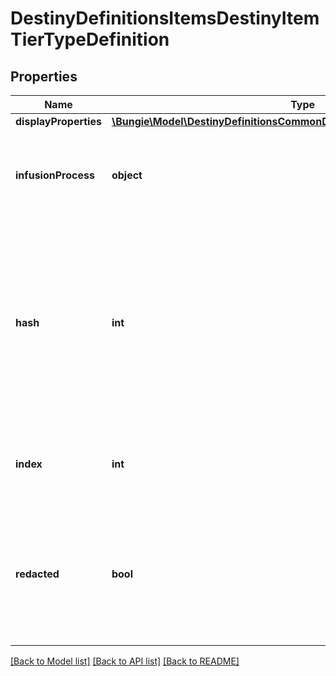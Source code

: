 # DestinyDefinitionsItemsDestinyItemTierTypeDefinition

## Properties
Name | Type | Description | Notes
------------ | ------------- | ------------- | -------------
**displayProperties** | [**\Bungie\Model\DestinyDefinitionsCommonDestinyDisplayPropertiesDefinition**](DestinyDefinitionsCommonDestinyDisplayPropertiesDefinition.md) |  | [optional] 
**infusionProcess** | **object** | If this tier defines infusion properties, they will be contained here. | [optional] 
**hash** | **int** | The unique identifier for this entity. Guaranteed to be unique for the type of entity, but not globally.  When entities refer to each other in Destiny content, it is this hash that they are referring to. | [optional] 
**index** | **int** | The index of the entity as it was found in the investment tables. | [optional] 
**redacted** | **bool** | If this is true, then there is an entity with this identifier/type combination, but BNet is not yet allowed to show it. Sorry! | [optional] 

[[Back to Model list]](../README.md#documentation-for-models) [[Back to API list]](../README.md#documentation-for-api-endpoints) [[Back to README]](../README.md)


